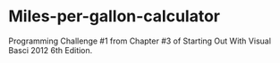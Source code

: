 # Miles-per-gallon-calculator
Programming Challenge #1 from Chapter #3 of Starting Out With Visual Basci 2012 6th Edition.
